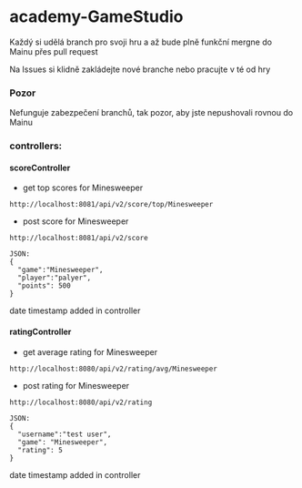 # academy-GameStudio

Každý si udělá branch pro svoji hru a až bude plně funkční mergne do Mainu přes pull request

Na Issues si klidně zakládejte nové branche nebo pracujte v té od hry

### Pozor
Nefunguje zabezpečení branchů, tak pozor, aby jste nepushovali rovnou do Mainu

### controllers:
#### scoreController
- get top scores for Minesweeper
```
http://localhost:8081/api/v2/score/top/Minesweeper
```
- post score for Minesweeper
```
http://localhost:8081/api/v2/score
```
```
JSON:
{
  "game":"Minesweeper",
  "player":"palyer",
  "points": 500
}
```
date timestamp added in controller
</br >
#### ratingController
- get average rating for Minesweeper
```
http://localhost:8080/api/v2/rating/avg/Minesweeper
```
- post rating for Minesweeper
```
http://localhost:8080/api/v2/rating
```
```
JSON:
{
  "username":"test user",
  "game": "Minesweeper",
  "rating": 5
}
```
date timestamp added in controller